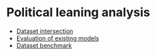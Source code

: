 # Political leaning analysis

- [Dataset intersection](dataset_intersection)
- [Evaluation of existing models](model_evaluation/existing)
- [Dataset benchmark](dataset_benchmark)
